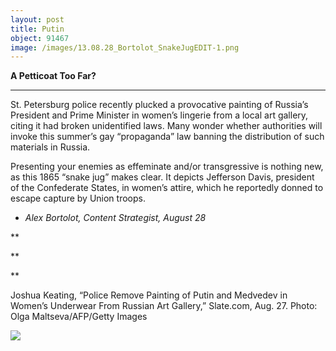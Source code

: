 ```yaml
---
layout: post
title: Putin
object: 91467
image: /images/13.08.28_Bortolot_SnakeJugEDIT-1.png
---
```

**A Petticoat Too Far?**

****

St. Petersburg police recently plucked a provocative painting of Russia’s President and Prime Minister in women’s lingerie from a local art gallery, citing it had broken unidentified laws. Many wonder whether authorities will invoke this summer’s gay “propaganda” law banning the distribution of such materials in Russia.

Presenting your enemies as effeminate and/or transgressive is nothing new, as this 1865 “snake jug” makes clear. It depicts Jefferson Davis, president of the Confederate States, in women’s attire, which he reportedly donned to escape capture by Union troops. 

-   *Alex Bortolot, Content Strategist, August 28*

**

**

**

Joshua Keating, “Police Remove Painting of Putin and Medvedev in Women’s Underwear From Russian Art Gallery,” Slate.com, Aug. 27. Photo: Olga Maltseva/AFP/Getty Images

![]({{siteurl.base}}/images/13.08.28_Bortolot_SnakeJugEDIT-1.png)
